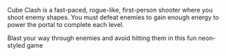 Cube Clash is a fast-paced, rogue-like, first-person shooter where you shoot enemy shapes. You must defeat enemies to gain enough energy to power the portal to complete each level. 

Blast your way through enemies and avoid hitting them in this fun neon-styled game
